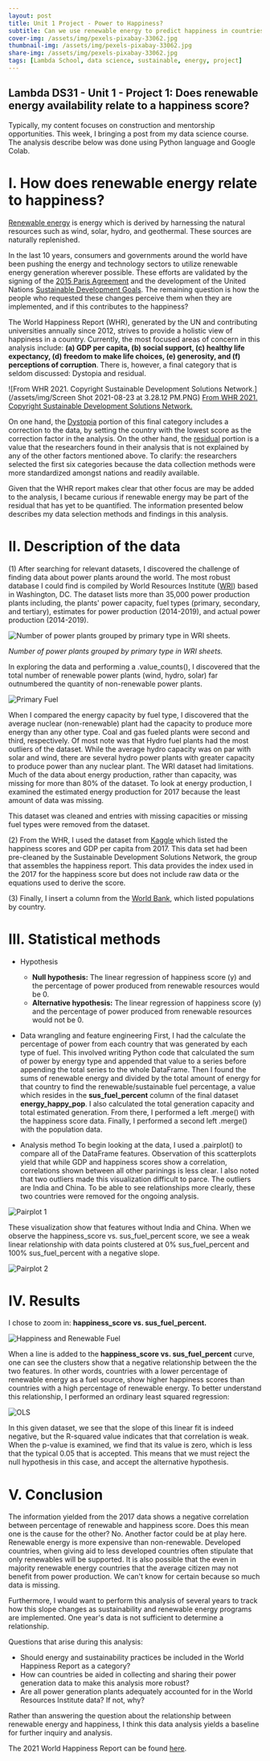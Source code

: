 ```yaml
---
layout: post
title: Unit 1 Project - Power to Happiness?
subtitle: Can we use renewable energy to predict happiness in countries?
cover-img: /assets/img/pexels-pixabay-33062.jpg
thumbnail-img: /assets/img/pexels-pixabay-33062.jpg
share-img: /assets/img/pexels-pixabay-33062.jpg
tags: [Lambda School, data science, sustainable, energy, project]
---
```


## Lambda DS31 - Unit 1 - Project 1: Does renewable energy availability relate to a happiness score?
Typically, my content focuses on construction and mentorship opportunities. This week, I bringing a post from my data science course. The analysis describe below was done using Python language and Google Colab.

# I. How does renewable energy relate to happiness?
[Renewable energy](https://www.nrdc.org/stories/renewable-energy-clean-facts#sec-whatis) is energy which is derived by harnessing the natural resources such as wind, solar, hydro, and geothermal. These sources are naturally replenished.

In the last 10 years, consumers and governments around the world have been pushing the energy and technology sectors to utilize renewable energy generation wherever possible. These efforts are validated by the signing of the [2015 Paris Agreement](https://unfccc.int/process-and-meetings/the-paris-agreement/the-paris-agreement) and the development of the United Nations [Sustainable Development Goals](https://sdgs.un.org/goals). The remaining question is how the people who requested these changes perceive them when they are implemented, and if this contributes to the happiness?

The World Happiness Report (WHR), generated by the UN and contributing universities annually since 2012, strives to provide a holistic view of happiness in a country. Currently, the most focused areas of concern in this analysis include: **(a) GDP per capita, (b) social support, (c) healthy life expectancy, (d) freedom to make life choices, (e) generosity, and (f) perceptions of corruption**. There is, however, a final category that is seldom discussed: Dystopia and residual. 

![From WHR 2021. Copyright Sustainable Development Solutions Network.](/assets/img/Screen Shot 2021-08-23 at 3.28.12 PM.PNG)
[From WHR 2021. Copyright Sustainable Development Solutions Network.](https://happiness-report.s3.amazonaws.com/2021/WHR+21.pdf)

On one hand, the [Dystopia](https://worldhappiness.report/faq/#what-is-dystopia) portion of this final category includes a correction to the data, by setting the country with the lowest score as the correction factor in the analysis. On the other hand, the [residual](https://worldhappiness.report/faq/#what-is-dystopia) portion is a value that the researchers found in their analysis that is not explained by any of the other factors mentioned above. To clarify: the researchers selected the first six categories because the data collection methods were more standardized amongst nations and readily available.

Given that the WHR report makes clear that other focus are may be added to the analysis, I became curious if renewable energy may be part of the residual that has yet to be quantified. The information presented below describes my data selection methods and findings in this analysis.

# II. Description of the data 
(1) After searching for relevant datasets, I discovered the challenge of finding data about power plants around the world. The most robust database I could find is compiled by World Resources Institute ([WRI](https://datasets.wri.org/dataset/globalpowerplantdatabase)) based in Washington, DC. The dataset lists more than 35,000 power production plants including, the plants' power capacity, fuel types (primary, secondary, and tertiary), estimates for power production (2014-2019), and actual power production (2014-2019).

![Number of power plants grouped by primary type in WRI sheets.](/assets/img/World_primary_fuel.png)

*Number of power plants grouped by primary type in WRI sheets.*

In exploring the data and performing a .value_counts(), I discovered that the total number of renewable power plants (wind, hydro, solar) far outnumbered the quantity of non-renewable power plants.

![Primary Fuel](/assets/img/World_primary_fuel_gen_box.png)

When I compared the energy capacity by fuel type, I discovered that the average nuclear (non-renewable) plant had the capacity to produce more energy than any other type. Coal and gas fueled plants were second and third, respectively. Of most note was that Hydro fuel plants had the most outliers of the dataset. While the average hydro capacity was on par with solar and wind, there are several hydro power plants with greater capacity to produce power than any nuclear plant.
The WRI dataset had limitations. Much of the data about energy production, rather than capacity, was missing for more than 80% of the dataset. To look at energy production, I examined the estimated energy production for 2017 because the least amount of data was missing.

This dataset was cleaned and entries with missing capacities or missing fuel types were removed from the dataset.

(2) From the WHR, I used the dataset from [Kaggle](https://www.kaggle.com/unsdsn/world-happiness) which listed the happiness scores and GDP per capita from 2017. This data set had been pre-cleaned by the Sustainable Development Solutions Network, the group that assembles the happiness report. This data provides the index used in the 2017 for the happiness score but does not include raw data or the equations used to derive the score.

(3) Finally, I insert a column from the [World Bank](https://data.worldbank.org/indicator/SP.POP.TOTL), which listed populations by country.

# III. Statistical methods 
* Hypothesis
  * **Null hypothesis:** The linear regression of happiness score (y) and the percentage of power produced from renewable resources would be 0.
  * **Alternative hypothesis:**  The linear regression of happiness score (y) and the percentage of power produced from renewable resources would not be 0.

* Data wrangling and feature engineering
First, I had the calculate the percentage of power from each country that was generated by each type of fuel. This involved writing Python code that calculated the sum of power by energy type and appended that value to a series before appending the total series to the whole DataFrame. Then I found the sums of renewable energy and divided by the total amount of energy for that country to find the renewable/sustainable fuel percentage, a value which resides in the **sus_fuel_percent** column of the final dataset **energy_happy_pop**. I also calculated the total generation capacity and total estimated generation.
From there, I performed a left .merge() with the happiness score data. Finally, I performed a second left .merge() with the population data.

* Analysis method 
To begin looking at the data, I used a .pairplot() to compare all of the DataFrame features. Observation of this scatterplots yield that while GDP and happiness scores show a correlation, correlations shown between all other parinings is less clear. I also noted that two outliers made this visualization difficult to parce. The outliers are India and China. To be able to see relationships more clearly, these two countries were removed for the ongoing analysis.

![Pairplot 1](https://github.com/Janelle-Mills/Janelle-Mills.github.io/blob/a787dafd373959892e6c950fee047fb9573534f8/assets/img/pairplot%20outliers.png)

These visualization show that features without India and China. When we observe the happiness_score vs. sus_fuel_percent score, we see a weak linear relationship with data points clustered at 0% sus_fuel_percent  and 100% sus_fuel_percent with a negative slope.

![Pairplot 2](https://github.com/Janelle-Mills/Janelle-Mills.github.io/blob/a787dafd373959892e6c950fee047fb9573534f8/assets/img/Pairplot%20no%20outliers.png)

# IV. Results 
I chose to zoom in: **happiness_score vs. sus_fuel_percent.**

![Happiness and Renewable Fuel](/assets/img/happ_sus.png)

When a line is added to the **happiness_score vs. sus_fuel_percent** curve, one can see the clusters show that a negative relationship between the the two features. In other words, countries with a lower percentage of renewable energy as a fuel source, show higher happiness scores than countries with a high percentage of renewable energy. To better understand this relationship, I performed an ordinary least squared regression:

![OLS](https://github.com/Janelle-Mills/Janelle-Mills.github.io/blob/a787dafd373959892e6c950fee047fb9573534f8/assets/img/Screen%20Shot%202021-08-23%20at%202.49.35%20PM.png)

In this given dataset, we see that the slope of this linear fit is indeed negative, but the R-squared value indicates that that correlation is weak. When the p-value is examined, we find that its value is zero, which is less that the typical 0.05 that is accepted. This means that we must reject the null hypothesis in this case, and accept the alternative hypothesis.
 
# V. Conclusion 
The information yielded from the 2017 data shows a negative correlation between percentage of renewable and happiness score. Does this mean one is the cause for the other? No. Another factor could be at play here. Renewable energy is more expensive than non-renewable. Developed countries, when giving aid to less developed countries often stipulate that only renewables will be supported. It is also possible that the even in majority renewable energy countries that the average citizen may not benefit from power production. We can't know for certain because so much data is missing.

Furthermore, I would want to perform this analysis of several years to track how this slope changes as sustainability and renewable energy programs are implemented. One year's data is not sufficient to determine a relationship.

Questions that arise during this analysis:
* Should energy and sustainability practices be included in the World Happiness Report as a category?
* How can countries be aided in collecting and sharing their power generation data to make this analysis more robust?
* Are all power generation plants adequately accounted for in the World Resources Institute data? If not, why?

Rather than answering the question about the relationship between renewable energy and happiness, I think this data analysis yields a baseline for further inquiry and analysis.

The 2021 World Happiness Report can be found [here](https://happiness-report.s3.amazonaws.com/2021/WHR+21.pdf).
